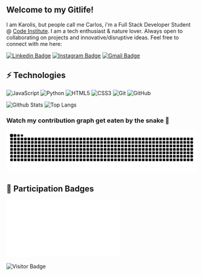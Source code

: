 ## Welcome to my Gitlife!

I am Karolis, but people call me Carlos, i'm a Full Stack Developer Student @ [Code Institute](https://codeinstitute.com/). I am a tech enthusiast & nature lover. Always open to collaborating on projects and innovative/disruptive ideas. Feel free to connect with me here:

[![Linkedin Badge](https://img.shields.io/badge/-kpetrauskas92-blue?style=flat-square&logo=Linkedin&logoColor=white&link=https://www.linkedin.com/in/kpetrauskas92/)](https://www.linkedin.com/in/kpetrauskas92/)
[![Instagram Badge](https://img.shields.io/badge/-karolis.photos-purple?style=flat-square&logo=instagram&logoColor=white&link=https://instagram.com/karolis.photos/)](https://instagram.com/karolis.photos)
[![Gmail Badge](https://img.shields.io/badge/-k.petrauskas92+dev@gmail.com-c14438?style=flat-square&logo=Gmail&logoColor=white&link=mailto:k.petrauskas92+dev@gmail.com)](mailto:k.petrauskas92+dev@gmail.com)

## ⚡ Technologies

![JavaScript](https://img.shields.io/badge/-JavaScript-black?style=flat-square&logo=javascript)
![Python](https://img.shields.io/badge/-Python-black?style=flat-square&logo=Python)
![HTML5](https://img.shields.io/badge/-HTML5-E34F26?style=flat-square&logo=html5&logoColor=white)
![CSS3](https://img.shields.io/badge/-CSS3-1572B6?style=flat-square&logo=css3)
![Git](https://img.shields.io/badge/-Git-black?style=flat-square&logo=git)
![GitHub](https://img.shields.io/badge/-GitHub-181717?style=flat-square&logo=github)

![Github Stats](https://github-readme-stats.vercel.app/api?username=kpetrauskas92&count_private=true&show_icons=true&include_all_commits=true)
![Top Langs](https://github-readme-stats.vercel.app/api/top-langs/?username=kpetrauskas92&hide=TeX&layout=compact)

### Watch my contribution graph get eaten by the snake 🐍

![snake gif](https://github.com/kpetrauskas92/kpetrauskas92/blob/output/github-contribution-grid-snake-dark.svg)

## 🏅 Participation Badges

![March 2023 Hackaton](link=https://eu.badgr.com/public/assertions/850-_-KPSeq4VS26pkeBNQ?identity__email=k.petrauskas92@gmail.com)

![Visitor Badge](https://visitor-badge.laobi.icu/badge?page_id=kpetrauskas92.kpetrauskas92)
